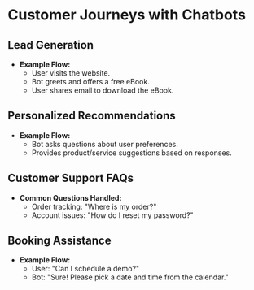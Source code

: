 # Customer Journeys with Chatbots

## **Lead Generation**
- **Example Flow:**  
  - User visits the website.  
  - Bot greets and offers a free eBook.  
  - User shares email to download the eBook.  

## **Personalized Recommendations**
- **Example Flow:**  
  - Bot asks questions about user preferences.  
  - Provides product/service suggestions based on responses.

## **Customer Support FAQs**
- **Common Questions Handled:**  
  - Order tracking: "Where is my order?"  
  - Account issues: "How do I reset my password?"

## **Booking Assistance**
- **Example Flow:**  
  - User: "Can I schedule a demo?"  
  - Bot: "Sure! Please pick a date and time from the calendar."
